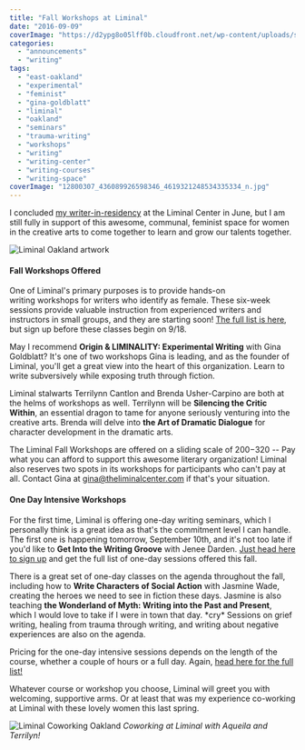 ```yaml
---
title: "Fall Workshops at Liminal"
date: "2016-09-09"
coverImage: "https://d2ypg8o05lff0b.cloudfront.net/wp-content/uploads/sites/3/2016/09/12800307_436089926598346_4619321248534335334_n.jpg"
categories:
  - "announcements"
  - "writing"
tags:
  - "east-oakland"
  - "experimental"
  - "feminist"
  - "gina-goldblatt"
  - "liminal"
  - "oakland"
  - "seminars"
  - "trauma-writing"
  - "workshops"
  - "writing"
  - "writing-center"
  - "writing-courses"
  - "writing-space"
coverImage: "12800307_436089926598346_4619321248534335334_n.jpg"
---
```


I concluded [my writer-in-residency](/blog/2016/05/reading-tonight-at-liminal/) at the Liminal Center in June, but I am still fully in support of this awesome, communal, feminist space for women in the creative arts to come together to learn and grow our talents together.

![Liminal Oakland artwork](https://d2ypg8o05lff0b.cloudfront.net/wp-content/uploads/sites/3/2016/09/12800307_436089926598346_4619321248534335334_n.jpg)

#### Fall Workshops Offered

One of Liminal's primary purposes is to provide hands-on writing workshops for writers who identify as female. These six-week sessions provide valuable instruction from experienced writers and instructors in small groups, and they are starting soon! [The full list is here](https://theliminalcenter.com/workshops/fall-workshops-2016/), but sign up before these classes begin on 9/18.

May I recommend **Origin & LIMINALITY: Experimental Writing** with Gina Goldblatt? It's one of two workshops Gina is leading, and as the founder of Liminal, you'll get a great view into the heart of this organization. Learn to write subversively while exposing truth through fiction.

Liminal stalwarts Terrilynn Cantlon and Brenda Usher-Carpino are both at the helms of workshops as well. Terrilynn will be **Silencing the Critic Within**, an essential dragon to tame for anyone seriously venturing into the creative arts. Brenda will delve into **the Art of Dramatic Dialogue** for character development in the dramatic arts.

The Liminal Fall Workshops are offered on a sliding scale of $200-$320 -- Pay what you can afford to support this awesome literary organization! Liminal also reserves two spots in its workshops for participants who can't pay at all. Contact Gina at gina@theliminalcenter.com if that's your situation.

#### One Day Intensive Workshops

For the first time, Liminal is offering one-day writing seminars, which I personally think is a great idea as that's the commitment level I can handle. The first one is happening tomorrow, September 10th, and it's not too late if you'd like to **Get Into the Writing Groove** with Jenee Darden. [Just head here to sign up](https://theliminalcenter.com/workshops/fall-workshops-2016/fall-intensive-workshops/) and get the full list of one-day sessions offered this fall.

There is a great set of one-day classes on the agenda throughout the fall, including how to **Write Characters of Social Action** with Jasmine Wade, creating the heroes we need to see in fiction these days. Jasmine is also teaching **the Wonderland of Myth: Writing into the Past and Present**, which I would love to take if I were in town that day. \*cry\* Sessions on grief writing, healing from trauma through writing, and writing about negative experiences are also on the agenda.

Pricing for the one-day intensive sessions depends on the length of the course, whether a couple of hours or a full day. Again, [head here for the full list!](https://theliminalcenter.com/workshops/fall-workshops-2016/fall-intensive-workshops/)

Whatever course or workshop you choose, Liminal will greet you with welcoming, supportive arms. Or at least that was my experience co-working at Liminal with these lovely women this last spring.

![Liminal Coworking Oakland](https://d2ypg8o05lff0b.cloudfront.net/wp-content/uploads/sites/3/2016/09/liminal-coworking-500x281.jpg) *Coworking at Liminal with Aqueila and Terrilyn!*

